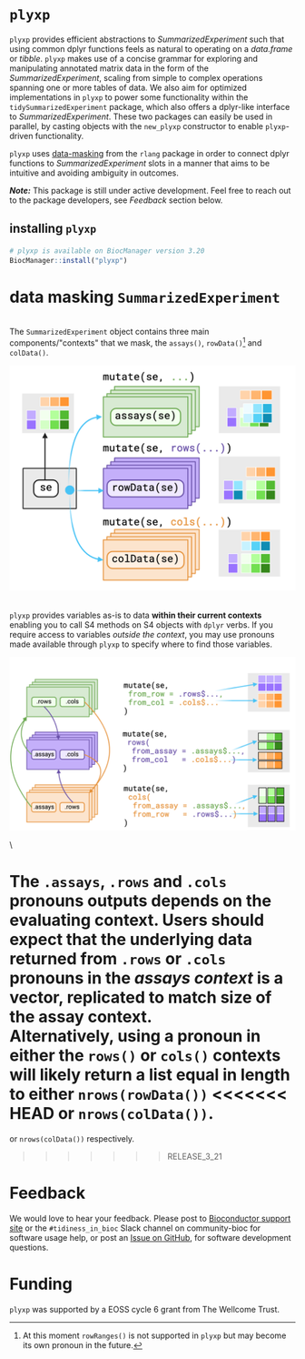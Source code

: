 # `plyxp`

`plyxp` provides efficient abstractions to *SummarizedExperiment* such
that using common dplyr functions feels as natural to operating on a
*data.frame* or *tibble*.
`plyxp` makes use of a concise grammar for exploring and manipulating annotated
matrix data in the form of the *SummarizedExperiment*, scaling from simple to
complex operations spanning one or more tables of data.
We also aim for optimized implementations in `plyxp` to power some functionality
within the `tidySummarizedExperiment` package, which also offers a dplyr-like
interface to *SummarizedExperiment*. These two packages can easily be used in
parallel, by casting objects with the `new_plyxp` constructor to enable
`plyxp`-driven functionality.

`plyxp` uses
[data-masking](https://rlang.r-lib.org/reference/topic-data-mask-programming.html)
from the `rlang` package in order to connect dplyr functions to
*SummarizedExperiment* slots in a manner that aims to be intuitive and avoiding
ambiguity in outcomes.

***Note:***  This package is still under active development. Feel free to reach
out to the package developers, see *Feedback* section below.

## installing `plyxp`

```r
# plyxp is available on BiocManager version 3.20
BiocManager::install("plyxp")
```

# data masking `SummarizedExperiment`

\
The `SummarizedExperiment` object contains three main components/"contexts" that we mask,
the `assays()`, `rowData()`[^1] and `colData()`.

[^1]: At this moment `rowRanges()` is not supported in `plyxp` but may become
its own pronoun in the future.

![Simplified view of data masking structure. Figure made with [Biorender](https://biorender.com)](man/figures/Overview-bindings.png)

\
`plyxp` provides variables as-is to data **within their current contexts** enabling you
to call S4 methods on S4 objects with `dplyr` verbs. If you require access to
variables _outside the context_, you may use
pronouns made available through `plyxp` to specify where to find those
variables.

![Simplified view of reshaping pronouns. Arrows indicates to where the pronoun provides access. For each pronoun listed, there is an `_asis` variant that returns underlying data without reshaping it to fit the context. Figure made with [Biorender](https://biorender.com)](man/figures/Overview-pronouns.png)

\

The `.assays`, `.rows` and `.cols` pronouns outputs depends on the evaluating
context. Users should expect that the underlying data returned from `.rows` or
`.cols` pronouns in the _**assays context**_ is a vector, replicated to match
size of the assay context.
\
Alternatively, using a pronoun in either the `rows()` or `cols()`
contexts will likely return a list equal in length to either `nrows(rowData())`
<<<<<<< HEAD
or `nrows(colData())`.
=======
or `nrows(colData())` respectively.
>>>>>>> RELEASE_3_21

# Feedback

We would love to hear your feedback. Please post to
[Bioconductor support site](https://support.bioconductor.org)
or the
`#tidiness_in_bioc` Slack channel on community-bioc
for software usage help,
or post an
[Issue on GitHub](https://github.com/jtlandis/plyxp/issues),
for software development questions.

# Funding

`plyxp` was supported by a EOSS cycle 6 grant from The Wellcome Trust.

